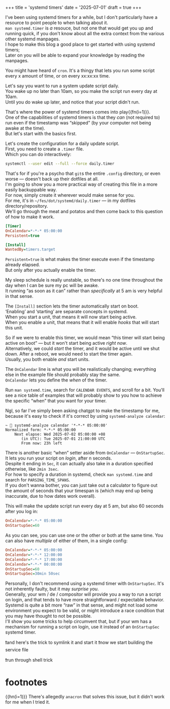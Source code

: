 +++
title = 'systemd timers'
date = '2025-07-01'
draft = true
+++

I've been using systemd timers for a while, but I don't particularly have a resource to point people to when talking about it. \
`man systemd.timer` is *a* resouce, but not one that would get you up and running quick, if you don't know about all the extra context from the various other systemd manpages. \
I hope to make this blog a good place to get started with using systemd timers; \
Later on you will be able to expand your knowledge by reading the manpages.

You might have heard of `cron`. It's a thingy that lets you run some script every x amount of time, or on every xx:xx:xx time.

Let's say you want to run a system update script daily. \
You wake up no later than 10am, so you make the script run every day at 10am. \
Until you do wake up later, and notice that your script didn't run.

That's where the power of systemd timers comes into play{{fn(i=1)}}. \
One of the capabilities of systemd timers is that they *can* (not required to) run even if the timestamp was “skipped” (by your computer not being awake at the time). \
But let's start with the basics first.

Let's create the configuration for a daily update script. \
First, you need to create a `.timer` file. \
Which you can do interactively:

```sh
systemctl --user edit --full --force daily.timer
```

That's for if you're a psycho that `git`s the entire `.config` directory, or even worse — doesn't back up their dotfiles at all. \
I'm going to show you a more practical way of creating this file in a more easily backuppable way. \
For now, simply create it wherever would make sense for you. \
For me, it's in `~/fes/dot/systemd/daily.timer` — in my dotfiles directory/repository. \
We'll go through the meat and potatos and then come back to this question of how to make it work.

```ini
[Timer]
OnCalendar=*-*-* 05:00:00
Persistent=true

[Install]
WantedBy=timers.target
```

`Persistent=true` is what makes the timer execute even if the timestamp already elapsed. \
But only after you actually enable the timer.

My sleep schedule is really unstable, so there's no one time throughout the day when I can be sure my pc will be awake. \
It running “as soon as it can” rather than *specifically* at 5 am is very helpful in that sense.

The `[Install]` section lets the timer automatically start on boot. \
‘Enabling’ and ‘starting’ are separate concepts in systemd. \
When you start a unit, that means it will now start being active. \
When you enable a unit, that means that it will enable *hooks* that will start this unit.

So if we were to enable this timer, we would mean “this timer will start being active on boot” — but it won't start being active *right now*. \
Alternatively, we could *start* the timer, and it would be active until we shut down. After a reboot, we would need to start the timer again. \
Usually, you both enable *and* start units.

The `OnCalendar` line is what you will be realistically changing; everything else in the example file should probably stay the same. \
`OnCalendar` lets you define the *when* of the timer.

Run `man systemd.time`, search for `CALENDAR EVENTS`, and scroll for a bit. You'll see a nice table of examples that will probably show to you how to achieve the specific “when” that you want for your timer.

Ngl, so far I've simply been asking chatgpt to make the timestamp for me, because it's easy to check if it's correct by using `systemd-analyze calendar`:

```
~ 󱕅 systemd-analyze calendar '*-*-* 05:00:00'
Normalized form: *-*-* 05:00:00
    Next elapse: Wed 2025-07-02 05:00:00 +08
       (in UTC): Tue 2025-07-01 21:00:00 UTC
       From now: 23h left
```

There is another basic “when” setter aside from `OnCalendar` — `OnStartupSec`. \
It lets you run your script on *login*, after n seconds. \
Despite it ending in `Sec`, it can actually also take in a duration specified otherwise, like `2min 3sec`. \
For how to specify a duration in systemd, check `man systemd.time` and search for `PARSING_TIME_SPANS`. \
If you don't wanna bother, you can just take out a calculator to figure out the amount of seconds that your timespan is (which may end up being inaccurate, due to how dates work overall).

This will make the update script run every day at 5 am, but also 60 seconds after you log in:

```ini
OnCalendar=*-*-* 05:00:00
OnStartupSec=60
```

As you can see, you can use one or the other or both at the same time. You can also have *multiple* of either of them, in a single config:

```ini
OnCalendar=*-*-* 05:00:00
OnCalendar=*-*-* 12:00:00
OnCalendar=*-*-* 17:00:00
OnCalendar=*-*-* 00:00:00
OnStartupSec=60
OnStartupSec=30min 50sec
```

Personally, I don't recommend using a systemd timer with `OnStartupSec`. It's not inherently faulty, but it may *surprise you*. \
Generally, your wm / de / compositor will provide you a way to run a script on login, and that tends to have more straightforward / expectable behavior. \
Systemd is quite a bit more “raw” in that sense, and might not load some environment you expect to be valid, or might introduce a race condition that you may have thought to not be possible. \
I'll show you some tricks to help circumvent that, but if your wm has a mechanism for running a script on login, use it instead of an `OnStartupSec` systemd timer.

❗and here's the trick to symlink it and start it
❗now we start building the service file

❗run through shell trick

# footnotes

{{hn(i=1)}} There's allegedly `anacron` that solves this issue, but it didn't work for me when I tried it.
